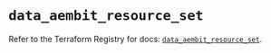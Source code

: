 # `data_aembit_resource_set`

Refer to the Terraform Registry for docs: [`data_aembit_resource_set`](https://registry.terraform.io/providers/aembit/aembit/1.25.1/docs/data-sources/resource_set).
